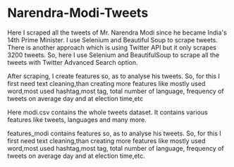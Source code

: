 # Narendra-Modi-Tweets

Here I scraped all the tweets of Mr. Narendra Modi since he became India's 14th Prime Minister. I use Selenium and Beautiful Soup to scrape tweets. There is another approach which is using Twitter API but it only scrapes 3200 tweets. So, here I use Selenium and BeautifulSoup to scrape all the tweets with Twitter Advanced Search option.

After scraping, I create features so, as to analyse his tweets.
So, for this I first need text cleaning,than creating more features like mostly used word,most used hashtag,most tag, total number of language, frequency of tweets on average day and at election time,etc


Here modi.csv contains the whole tweets dataset. It contains various features like tweets, languages and many more.

features_modi contains features so, as to analyse his tweets.
So, for this I first need text cleaning,than creating more features like mostly used word,most used hashtag,most tag, total number of language, frequency of tweets on average day and at election time,etc.
